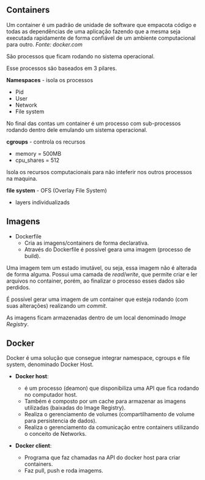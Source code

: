 ## Containers

Um container é um padrão de unidade de software que empacota código e todas as dependências de uma aplicação fazendo que a mesma seja executada rapidamente de forma confiável de um ambiente computacional para outro. *Fonte: docker.com*

São processos que ficam rodando no sistema operacional. 

Esse processos são baseados em 3 pilares.

**Namespaces** - isola os processos
- Pid
- User
- Network
- File system

No final das contas um container é um processo com sub-processos rodando dentro dele emulando um sistema operacional.

**cgroups** - controla os recursos
- memory = 500MB
- cpu_shares = 512

Isola os recursos computacionais para não inteferir nos outros processos na maquina.

**file system** - OFS (Overlay File System)
- layers individualizads


## Imagens

- Dockerfile 
	* Cria as imagens/containers de forma declarativa.
	* Através do Dockerfile é possível geara uma imagem (processo de build).

Uma imagem tem um estado imutável, ou seja, essa imagem não é alterada de forma alguma.
Possui uma camada de *read*/*write*, que permite criar e ler arquivos no container, porém, ao finalizar o processo esses dados são perdidos.

É possível gerar uma imagem de um container que esteja rodando (com suas alterações) realizando um *commit*.

As imagens ficam armazenadas dentro de um local denominado *Image Registry*.

## Docker


Docker é uma solução que consegue integrar namespace, cgroups e file system, denominado Docker Host.

- **Docker host**: 
	* é um processo (deamon) que disponibiliza uma API que fica rodando no computador host. 
	* Também é composto por um cache para armazenar as imagens utilizadas (baixadas do Image Registry).
	* Realiza o gerenciamento de volumes (compartilhamento de volume para persistencia de dados).
	* Realiza o gerenciamento da comunicação entre containers utilizando o conceito de Networks.

- **Docker client**: 
	* Programa que faz chamadas na API do docker host para criar containers.
	* Faz pull, push e roda imagems.

